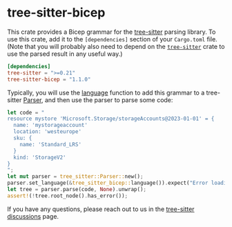 # tree-sitter-bicep

This crate provides a Bicep grammar for the [tree-sitter][] parsing library. To
use this crate, add it to the `[dependencies]` section of your `Cargo.toml`
file. (Note that you will probably also need to depend on the
[`tree-sitter`][tree-sitter crate] crate to use the parsed result in any useful
way.)

```toml
[dependencies]
tree-sitter = ">=0.21"
tree-sitter-bicep = "1.1.0"
```

Typically, you will use the [language][language func] function to add this
grammar to a tree-sitter [Parser][], and then use the parser to parse some code:

```rust
let code = "
resource mystore 'Microsoft.Storage/storageAccounts@2023-01-01' = {
  name: 'mystorageaccount'
  location: 'westeurope'
  sku: {
    name: 'Standard_LRS'
  }
  kind: 'StorageV2'
}
";
let mut parser = tree_sitter::Parser::new();
parser.set_language(&tree_sitter_bicep::language()).expect("Error loading Bicep grammar");
let tree = parser.parse(code, None).unwrap();
assert!(!tree.root_node().has_error());
```

If you have any questions, please reach out to us in the [tree-sitter
discussions] page.

[language func]: https://docs.rs/tree-sitter-bicep/*/tree_sitter_bicep/fn.language.html
[parser]: https://docs.rs/tree-sitter/*/tree_sitter/struct.Parser.html
[tree-sitter]: https://tree-sitter.github.io/
[tree-sitter crate]: https://crates.io/crates/tree-sitter
[tree-sitter discussions]: https://github.com/tree-sitter/tree-sitter/discussions
